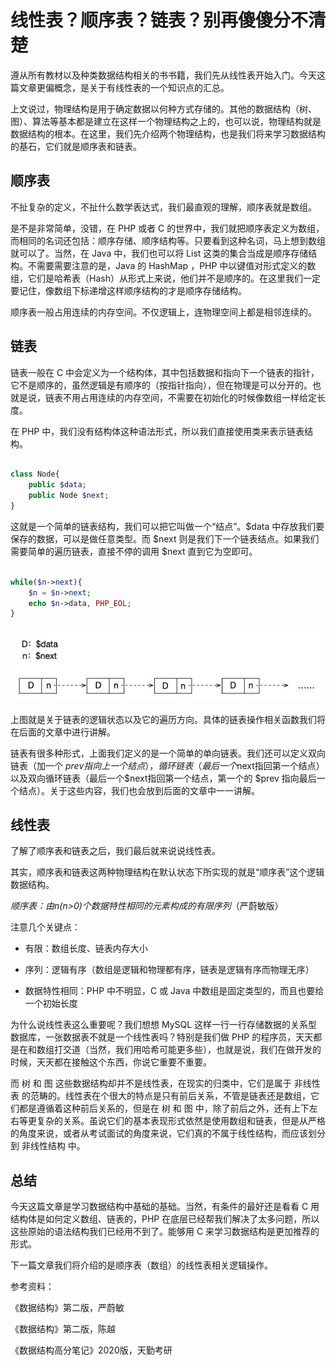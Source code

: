 # 线性表？顺序表？链表？别再傻傻分不清楚

遵从所有教材以及种类数据结构相关的书书籍，我们先从线性表开始入门。今天这篇文章更偏概念，是关于有线性表的一个知识点的汇总。

上文说过，物理结构是用于确定数据以何种方式存储的。其他的数据结构（树、图）、算法等基本都是建立在这样一个物理结构之上的，也可以说，物理结构就是数据结构的根本。在这里，我们先介绍两个物理结构，也是我们将来学习数据结构的基石，它们就是顺序表和链表。

## 顺序表

不扯复杂的定义，不扯什么数学表达式，我们最直观的理解，顺序表就是数组。

是不是非常简单，没错，在 PHP 或者 C 的世界中，我们就把顺序表定义为数组，而相同的名词还包括：顺序存储、顺序结构等。只要看到这种名词，马上想到数组就可以了。当然，在 Java 中，我们也可以将 List 这类的集合当成是顺序存储结构。不需要需要注意的是，Java 的 HashMap ，PHP 中以键值对形式定义的数组，它们是哈希表（Hash）从形式上来说，他们并不是顺序的。在这里我们一定要记住，像数组下标递增这样顺序结构的才是顺序存储结构。

顺序表一般占用连续的内存空间。不仅逻辑上，连物理空间上都是相邻连续的。

## 链表

链表一般在 C 中会定义为一个结构体，其中包括数据和指向下一个链表的指针，它不是顺序的，虽然逻辑是有顺序的（按指针指向），但在物理是可以分开的。也就是说，链表不用占用连续的内存空间，不需要在初始化的时候像数组一样给定长度。

在 PHP 中，我们没有结构体这种语法形式，所以我们直接使用类来表示链表结构。

```php

class Node{
    public $data;
    public Node $next;
}

```

这就是一个简单的链表结构，我们可以把它叫做一个“结点”。$data 中存放我们要保存的数据，可以是做任意类型。而 $next 则是我们下一个链表结点。如果我们需要简单的遍历链表，直接不停的调用 $next 直到它为空即可。

```php

while($n->next){
    $n = $n->next;
    echo $n->data, PHP_EOL;
}

```

![img/链表1.jpg](img/链表1.jpg)

上图就是关于链表的逻辑状态以及它的遍历方向。具体的链表操作相关函数我们将在后面的文章中进行讲解。

链表有很多种形式，上面我们定义的是一个简单的单向链表。我们还可以定义双向链表（加一个 $prev 指向上一个结点），循环链表（最后一个$next指回第一个结点）以及双向循环链表（最后一个$next指回第一个结点，第一个的 $prev 指向最后一个结点）。关于这些内容，我们也会放到后面的文章中一一讲解。

## 线性表

了解了顺序表和链表之后，我们最后就来说说线性表。

其实，顺序表和链表这两种物理结构在默认状态下所实现的就是“顺序表”这个逻辑数据结构。

*顺序表：由n(n>0)个数据特性相同的元素构成的有限序列*（严蔚敏版）

注意几个关键点：

- 有限：数组长度、链表内存大小

- 序列：逻辑有序（数组是逻辑和物理都有序，链表是逻辑有序而物理无序）

- 数据特性相同：PHP 中不明显，C 或 Java 中数组是固定类型的，而且也要给一个初始长度

为什么说线性表这么重要呢？我们想想 MySQL 这样一行一行存储数据的关系型数据库，一张数据表不就是一个线性表吗？特别是我们做 PHP 的程序员，天天都是在和数组打交道（当然，我们用哈希可能更多些），也就是说，我们在做开发的时候，天天都在接触这个东西，你说它重要不重要。

而 树 和 图 这些数据结构却并不是线性表，在现实的归类中，它们是属于 非线性表 的范畴的。线性表在个很大的特点是只有前后关系，不管是链表还是数组，它们都是遵循着这种前后关系的，但是在 树 和 图 中，除了前后之外，还有上下左右等更复杂的关系。虽说它们的基本表现形式依然是使用数组和链表，但是从严格的角度来说，或者从考试面试的角度来说，它们真的不属于线性结构，而应该划分到 非线性结构 中。

## 总结

今天这篇文章是学习数据结构中基础的基础。当然，有条件的最好还是看看 C 用结构体是如何定义数组、链表的，PHP 在底层已经帮我们解决了太多问题，所以这些原始的语法结构我们已经用不到了。能够用 C 来学习数据结构是更加推荐的形式。

下一篇文章我们将介绍的是顺序表（数组）的线性表相关逻辑操作。

参考资料：

《数据结构》第二版，严蔚敏

《数据结构》第二版，陈越

《数据结构高分笔记》2020版，天勤考研


